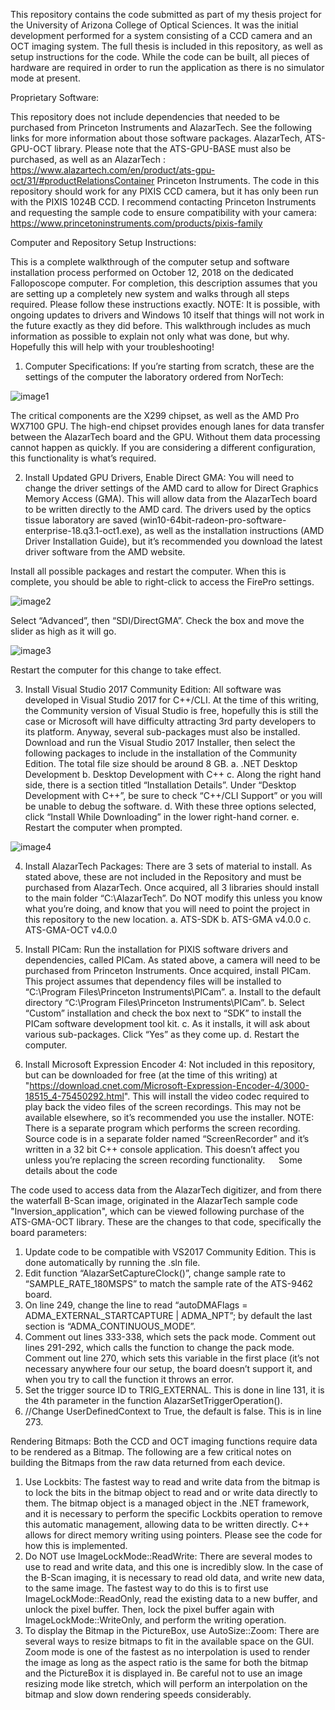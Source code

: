 This repository contains the code submitted as part of my thesis project for the University of Arizona College of Optical Sciences. It was the initial development performed for a system consisting of a CCD camera and an OCT imaging system. The full thesis is included in this repository, as well as setup instructions for the code. While the code can be built, all pieces of hardware are required in order to run the application as there is no simulator mode at present. 

Proprietary Software:

This repository does not include dependencies that needed to be purchased from Princeton Instruments and AlazarTech. See the following links for more information about those software packages. 
AlazarTech, ATS-GPU-OCT library. Please note that the ATS-GPU-BASE must also be purchased, as well as an AlazarTech : https://www.alazartech.com/en/product/ats-gpu-oct/31/#productRelationsContainer 
Princeton Instruments. The code in this repository should work for any PIXIS CCD camera, but it has only been run with the PIXIS 1024B CCD. I recommend contacting Princeton Instruments and requesting the sample code to ensure compatibility with your camera: https://www.princetoninstruments.com/products/pixis-family

Computer and Repository Setup Instructions:

This is a complete walkthrough of the computer setup and software installation process performed on October 12, 2018 on the dedicated Falloposcope computer. For completion, this description assumes that you are setting up a completely new system and walks through all steps required. Please follow these instructions exactly. NOTE: It is possible, with ongoing updates to drivers and Windows 10 itself that things will not work in the future exactly as they did before. This walkthrough includes as much information as possible to explain not only what was done, but why. Hopefully this will help with your troubleshooting!
1.	Computer Specifications: If you’re starting from scratch, these are the settings of the computer the laboratory ordered from NorTech:

![image1](images/CompSpecs.png)
 
The critical components are the X299 chipset, as well as the AMD Pro WX7100 GPU. The high-end chipset provides enough lanes for data transfer between the AlazarTech board and the GPU. Without them data processing cannot happen as quickly. If you are considering a different configuration, this functionality is what’s required. 

2.	Install Updated GPU Drivers, Enable Direct GMA: You will need to change the driver settings of the AMD card to allow for Direct Graphics Memory Access (GMA). This will allow data from the AlazarTech board to be written directly to the AMD card. The drivers used by the optics tissue laboratory are saved (win10-64bit-radeon-pro-software-enterprise-18.q3.1-oct1.exe), as well as the installation instructions (AMD Driver Installation Guide), but it’s recommended you download the latest driver software from the AMD website. 

Install all possible packages and restart the computer. When this is complete, you should be able to right-click to access the FirePro settings.

![image2](images/AMDFireproSettings.PNG)
 
Select “Advanced”, then “SDI/DirectGMA”. Check the box and move the slider as high as it will go. 

![image3](images/AMDDirectGMASettings.PNG)
 
Restart the computer for this change to take effect. 

3.	Install Visual Studio 2017 Community Edition: All software was developed in Visual Studio 2017 for C++/CLI. At the time of this writing, the Community version of Visual Studio is free, hopefully this is still the case or Microsoft will have difficulty attracting 3rd party developers to its platform. Anyway, several sub-packages must also be installed. Download and run the Visual Studio 2017 Installer, then select the following packages to include in the installation of the Community Edition. The total file size should be around 8 GB.
a.	.NET Desktop Development
b.	Desktop Development with C++
c.	Along the right hand side, there is a section titled “Installation Details”. Under “Desktop Development with C++”, be sure to check “C++/CLI Support” or you will be unable to debug the software. 
d.	With these three options selected, click “Install While Downloading” in the lower right-hand corner.
e.	Restart the computer when prompted. 

![image4](images/VS2017InstallerPackageSelections.PNG)
 
4.	Install AlazarTech Packages: There are 3 sets of material to install. As stated above, these are not included in the Repository and must be purchased from AlazarTech. Once acquired, all 3 libraries should install to the main folder “C:\AlazarTech”. Do NOT modify this unless you know what you’re doing, and know that you will need to point the project in this repository to the new location.
a.	ATS-SDK
b.	ATS-GMA v4.0.0
c.	ATS-GMA-OCT v4.0.0

5.	Install PICam: Run the installation for PIXIS software drivers and dependencies, called PICam. As stated above, a camera will need to be purchased from Princeton Instruments. Once acquired, install PICam. This project assumes that dependency files will be installed to “C:\Program Files\Princeton Instruments\PICam”.
a.	Install to the default directory “C:\Program Files\Princeton Instruments\PICam”. 
b.	Select “Custom” installation and check the box next to “SDK” to install the PICam software development tool kit. 
c.	As it installs, it will ask about various sub-packages. Click “Yes” as they come up. 
d.	Restart the computer. 

6.	Install Microsoft Expression Encoder 4: Not included in this repository, but can be downloaded for free (at the time of this writing) at "https://download.cnet.com/Microsoft-Expression-Encoder-4/3000-18515_4-75450292.html". This will install the video codec required to play back the video files of the screen recordings. This may not be available elsewhere, so it’s recommended you use the installer. NOTE: There is a separate program which performs the screen recording. Source code is in a separate folder named “ScreenRecorder” and it’s written in a 32 bit C++ console application. This doesn’t affect you unless you’re replacing the screen recording functionality. 
 
Some details about the code

The code used to access data from the AlazarTech digitizer, and from there the waterfall B-Scan image, originated in the AlazarTech sample code "Inversion_application", which can be viewed following purchase of the ATS-GMA-OCT library. These are the changes to that code, specifically the board parameters:
1.	Update code to be compatible with VS2017 Community Edition. This is done automatically by running the .sln file.
2.	Edit function “AlazarSetCaptureClock()”, change sample rate to “SAMPLE_RATE_180MSPS” to match the sample rate of the ATS-9462 board. 
3.	On line 249, change the line to read “autoDMAFlags = ADMA_EXTERNAL_STARTCAPTURE | ADMA_NPT”; by default the last section is “ADMA_CONTINUOUS_MODE”.
4.	Comment out lines 333-338, which sets the pack mode. Comment out lines 291-292, which calls the function to change the pack mode. Comment out line 270, which sets this variable in the first place (it’s not necessary anywhere four our setup, the board doesn’t support it, and when you try to call the function it throws an error. 
5.	Set the trigger source ID to TRIG_EXTERNAL. This is done in line 131, it is the 4th parameter in the function AlazarSetTriggerOperation().
6.	//Change UserDefinedContext to True, the default is false. This is in line 273.

Rendering Bitmaps: Both the CCD and OCT imaging functions require data to be rendered as a Bitmap. The following are a few critical notes on building the Bitmaps from the raw data returned from each device.
1.	Use Lockbits: The fastest way to read and write data from the bitmap is to lock the bits in the bitmap object to read and or write data directly to them. The bitmap object is a managed object in the .NET framework, and it is necessary to perform the specific Lockbits operation to remove this automatic management, allowing data to be written directly. C++ allows for direct memory writing using pointers. Please see the code for how this is implemented. 
2.	Do NOT use ImageLockMode::ReadWrite: There are several modes to use to read and write data, and this one is incredibly slow. In the case of the B-Scan imaging, it is necessary to read old data, and write new data, to the same image. The fastest way to do this is to first use ImageLockMode::ReadOnly, read the existing data to a new buffer, and unlock the pixel buffer. Then, lock the pixel buffer again with ImageLockMode::WriteOnly, and perform the writing operation. 
3.	To display the Bitmap in the PictureBox, use AutoSize::Zoom: There are several ways to resize bitmaps to fit in the available space on the GUI. Zoom mode is one of the fastest as no interpolation is used to render the image as long as the aspect ratio is the same for both the bitmap and the PictureBox it is displayed in. Be careful not to use an image resizing mode like stretch, which will perform an interpolation on the bitmap and slow down rendering speeds considerably. 
